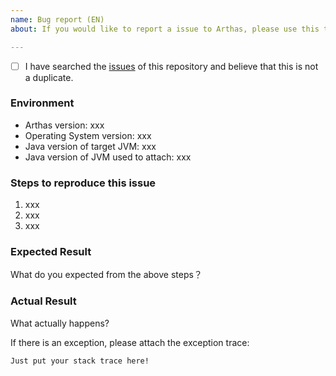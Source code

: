 ```yaml
---
name: Bug report (EN)
about: If you would like to report a issue to Arthas, please use this template.

---
```


- [ ] I have searched the [issues](https://github.com/alibaba/arthas/issues) of this repository and believe that this is not a duplicate.

### Environment

* Arthas version: xxx
* Operating System version: xxx
* Java version of target JVM: xxx
* Java version of JVM used to attach: xxx

### Steps to reproduce this issue

1. xxx
2. xxx
3. xxx

### Expected Result

What do you expected from the above steps？

### Actual Result

What actually happens?

If there is an exception, please attach the exception trace:

```
Just put your stack trace here!
```
